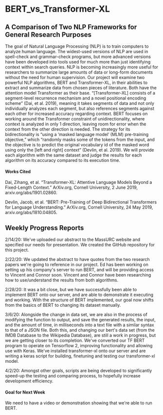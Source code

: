 # BERT_vs_Transformer-XL

## A Comparison of Two NLP Frameworks for General Research Purposes

The goal of Natural Language Processing (NLP) is to train computers to analyze human language. The widest-used versions of NLP are used in spell-check and grammar-check programs, but more advanced versions have been developed into tools used for much more than just identifying context within search queries. NLP is becoming increasingly more useful for researchers to summarize large amounts of data or long-form documents without the need for human supervision. Our project will examine two powerful NLP algorithms, BERT and Transformer-XL, in their abilities to extract and summarize data from chosen pieces of literature. Both have the attention model Transformer as their base. “[Transformer-XL] consists of a segment-level recurrence mechanism and a novel positional encoding scheme” (Dai, et al. 2019), meaning it takes segments of data and not only individually analyzes each segment, but also references segments against each other for increased accuracy regarding context. BERT focuses on working around the Transformer constraint of unidirectionality, where context is analyzed in only 1 direction, leaving room for error when the context from the other direction is needed. The strategy for its bidirectionality is “using a ‘masked language model’ (MLM) pre-training objective,” which “randomly masks some of the tokens from the input, and the objective is to predict the original vocabulary id of the masked word using only the [left and right] context” (Devlin, et al. 2019). We will provide each algorithm with the same dataset and judge the results for each algorithm on its accuracy compared to its execution time.

#### Works Cited

Dai, Zihang, et al. “Transformer-XL: Attentive Language Models Beyond a Fixed-Length Context.” ArXiv.org, Cornell University, 2 June 2019, arxiv.org/abs/1901.02860.

Devlin, Jacob, et al. “BERT: Pre-Training of Deep Bidirectional Transformers for Language Understanding.” ArXiv.org, Cornell University, 24 May 2019, arxiv.org/abs/1810.04805.


## Weekly Progress Reports

2/14/20: We've uploaded our abstract to the MassURC website and specified our needs for presentation. We created the GitHub repository for this project.

2/22/20: We updated the abstract to have quotes from the two research papers we're going to reference in our project. Ed has been working on setting up his company's server to run BERT, and will be providing access to Vincent and Connor soon. Vincent and Connor have been researching how to use/understand the results from both algorithms.

2/28/20: It was a bit close, but we have successfully been able to implement BERT onto our server, and are able to demonstrate it executing and working. With the structure of BERT implemented, our goal now shifts from the basics of BERT to changing its dataset manually.

3/6/20: Alongside the change in data set, we are also in the process of modifying the function to output, and save the generated results, the input, and the amount of time, in milliseconds into a text file with a similar syntax to that of a JSON file. Both this, and changing our bert's data set (from the IMDB Database to the Wikipedia Database), are still a work in progress, but we are getting closer to its completion.
   We've converted our TF BERT program to operate on Tensorflow 2, improving functionality and allowing use with Keras. 
   We've installed transformer-xl onto our server and are writing a keras script for building, finetuning and testing our transformer-xl model. 
   
4/2/20: Amongst other goals, scripts are being developed to significantly speed-up the testing and comparing process, to hopefully increase development efficiency.

#### Goal for Next Week
We need to have a video or demonstration showing that we're able to run BERT.
